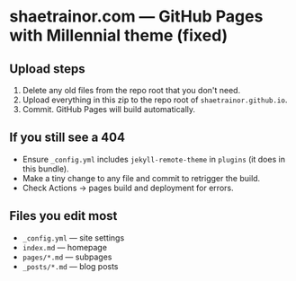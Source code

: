 # shaetrainor.com — GitHub Pages with Millennial theme (fixed)

## Upload steps
1. Delete any old files from the repo root that you don't need.
2. Upload everything in this zip to the repo root of `shaetrainor.github.io`.
3. Commit. GitHub Pages will build automatically.

## If you still see a 404
- Ensure `_config.yml` includes `jekyll-remote-theme` in `plugins` (it does in this bundle).
- Make a tiny change to any file and commit to retrigger the build.
- Check Actions -> pages build and deployment for errors.

## Files you edit most
- `_config.yml` — site settings
- `index.md` — homepage
- `pages/*.md` — subpages
- `_posts/*.md` — blog posts